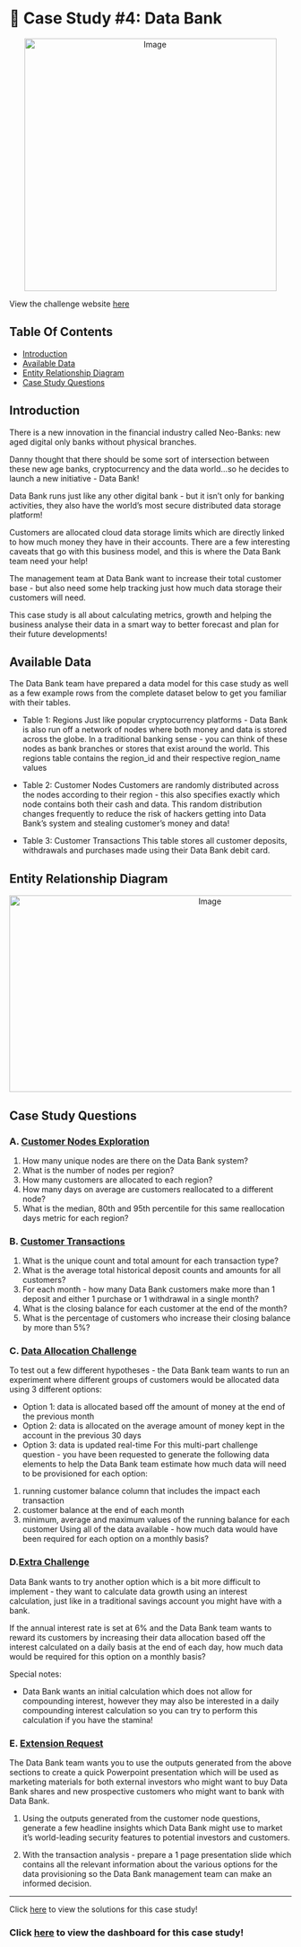 # 🏦 Case Study #4: Data Bank 
<p align="center">
<img src="https://github.com/John-okoye/8-Week-SQL-Challenge/assets/123602109/9ef24017-1e24-4a79-89ab-40ad9c1cf094" alt="Image" width="450" height="450">

View the challenge website [here](https://8weeksqlchallenge.com/case-study-4/)

## Table Of Contents  
  - [Introduction](#introduction)
  - [Available Data](#available-data)  
- [Entity Relationship Diagram](#entity-relationship-diagram)  
- [Case Study Questions](#case-study-questions)  

## Introduction
There is a new innovation in the financial industry called Neo-Banks: new aged digital only banks without physical branches.

Danny thought that there should be some sort of intersection between these new age banks, cryptocurrency and the data world…so he decides to launch a new initiative - Data Bank!

Data Bank runs just like any other digital bank - but it isn’t only for banking activities, they also have the world’s most secure distributed data storage platform!

Customers are allocated cloud data storage limits which are directly linked to how much money they have in their accounts. There are a few interesting caveats that go with this business model, and this is where the Data Bank team need your help!

The management team at Data Bank want to increase their total customer base - but also need some help tracking just how much data storage their customers will need.

This case study is all about calculating metrics, growth and helping the business analyse their data in a smart way to better forecast and plan for their future developments!

## Available Data
The Data Bank team have prepared a data model for this case study as well as a few example rows from the complete dataset below to get you familiar with their tables.

- Table 1: Regions
Just like popular cryptocurrency platforms - Data Bank is also run off a network of nodes where both money and data is stored across the globe. In a traditional banking sense - you can think of these nodes as bank branches or stores that exist around the world. This regions table contains the region_id and their respective region_name values

- Table 2: Customer Nodes
Customers are randomly distributed across the nodes according to their region - this also specifies exactly which node contains both their cash and data. This random distribution changes frequently to reduce the risk of hackers getting into Data Bank’s system and stealing customer’s money and data!

- Table 3: Customer Transactions
This table stores all customer deposits, withdrawals and purchases made using their Data Bank debit card.

## Entity Relationship Diagram
<p align="center">
<img src="https://github.com/John-okoye/8-Week-SQL-Challenge/assets/123602109/23319f6e-e94e-4fc7-a4ed-99d9bb2f0ab2" alt="Image" width="700" height="350">


## Case Study Questions
### A. [Customer Nodes Exploration]()
1. How many unique nodes are there on the Data Bank system?
2. What is the number of nodes per region?
3. How many customers are allocated to each region?
4. How many days on average are customers reallocated to a different node?
5. What is the median, 80th and 95th percentile for this same reallocation days metric for each region?

### B. [Customer Transactions]()
1. What is the unique count and total amount for each transaction type?
2. What is the average total historical deposit counts and amounts for all customers?
3. For each month - how many Data Bank customers make more than 1 deposit and either 1 purchase or 1 withdrawal in a single month?
4. What is the closing balance for each customer at the end of the month?
5. What is the percentage of customers who increase their closing balance by more than 5%?

### C. [Data Allocation Challenge]()
To test out a few different hypotheses - the Data Bank team wants to run an experiment where different groups of customers would be allocated data using 3 different options:

- Option 1: data is allocated based off the amount of money at the end of the previous month
- Option 2: data is allocated on the average amount of money kept in the account in the previous 30 days
- Option 3: data is updated real-time
For this multi-part challenge question - you have been requested to generate the following data elements to help the Data Bank team estimate how much data will need to be provisioned for each option:

1. running customer balance column that includes the impact each transaction
2. customer balance at the end of each month
3. minimum, average and maximum values of the running balance for each customer
Using all of the data available - how much data would have been required for each option on a monthly basis?


### D.[Extra Challenge]()
Data Bank wants to try another option which is a bit more difficult to implement - they want to calculate data growth using an interest calculation, just like in a traditional savings account you might have with a bank.

If the annual interest rate is set at 6% and the Data Bank team wants to reward its customers by increasing their data allocation based off the interest calculated on a daily basis at the end of each day, how much data would be required for this option on a monthly basis?

Special notes:

- Data Bank wants an initial calculation which does not allow for compounding interest, however they may also be interested in a daily compounding interest calculation so you can try to perform this calculation if you have the stamina!


### E. [Extension Request]()
The Data Bank team wants you to use the outputs generated from the above sections to create a quick Powerpoint presentation which will be used as marketing materials for both external investors who might want to buy Data Bank shares and new prospective customers who might want to bank with Data Bank.

1. Using the outputs generated from the customer node questions, generate a few headline insights which Data Bank might use to market it’s world-leading security features to potential investors and customers.

2. With the transaction analysis - prepare a 1 page presentation slide which contains all the relevant information about the various options for the data provisioning so the Data Bank management team can make an informed decision.

***

Click [here](https://github.com/John-okoye/8-Week-SQL-Challenge/blob/main/Case%20Study%20%234%20-%20Data%20Bank/Customer%20Nodes%20Exploration.md) to view the solutions for this case study!

### Click [here](https://app.powerbi.com/view?r=eyJrIjoiYmE3MjM4ODctMWZlNy00NDVhLTg3ODAtNzliOGYyZjkyYzBmIiwidCI6IjVkNGJmZjEzLTY5YjItNDAzMy1iODI3LTQzODRmNzAxZDRkNiJ9) to view the dashboard for this case study!





